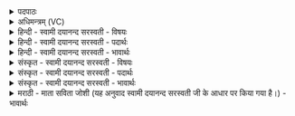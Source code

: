 <details><summary>पदपाठः</summary>

वस॑वः। त्वा॒। अ॒ञ्ज॒न्तु॒। गा॒य॒त्रेण॑। छन्द॑सा। रु॒द्राः। त्वा॒। अ॒ञ्ज॒न्तु॒। त्रैष्टु॑भेन। त्रैस्तु॑भे॒नति॒ त्रैऽस्तु॑भेन। छन्द॑सा। आ॒दि॒त्याः। त्वा॒। अ॒ञ्ज॒न्तु॒। जाग॑तेन। छन्द॑सा। भूः। भुवः॑। स्वः॑। लाजी३न्। शाची३न्। यव्ये॑। गव्ये॑। ए॒तत्। अन्न॑म्। अ॒त्त॒। दे॒वाः॒। ए॒तत्। अन्न॑म्। अ॒द्धि॒। प्र॒जा॒प॒त॒ इति॑ प्रजाऽपते। ८।
</details>

<details><summary>अधिमन्त्रम् (VC)</summary>

- वाय्वादयो देवताः
- प्रजापतिर्ऋषिः
- निचृदत्यष्टिः
- गान्धारः
</details>

<details><summary>हिन्दी - स्वामी दयानन्द सरस्वती - विषयः</summary>

फिर विद्वान् लोग क्या करते हैं, इस विषय को अगले मन्त्र में कहा है ॥
</details>

<details><summary>हिन्दी - स्वामी दयानन्द सरस्वती - पदार्थः</summary>

पदार्थान्वयभाषाः -  हे (प्रजापते) प्रजाजनों को पालने हारे राजन् ! (वसवः) प्रथम कक्षा के विद्वान् (गायत्रेण) गायत्री छन्द से कहने योग्य (छन्दसा) स्वच्छन्द अर्थ से जिन (त्वा) आपको (अञ्जन्तु) चाहें (रुद्राः) मध्यम कक्षा के विद्वान् जन (त्रैष्टुभेन) त्रिष्टुप् छन्द से प्रकाश किये हुए (छन्दसा) स्वच्छन्द अर्थ से जिन (त्वा) आपको (अञ्जन्तु) चाहें वा (आदित्याः) उत्तम कक्षा के विद्वान् जन (जागतेन) जगती छन्द से प्रकाशित किये हुए (छन्दसा) स्वच्छन्द अर्थ से जिन (त्वा) आपको (अञ्जन्तु) चाहें सो आप (एतत्) इस (अन्नम्) अन्न को (अद्धि) खाइये। हे (देवाः) विद्वानो ! तुम (यव्ये) यवों के खेत में उत्पन्न (गव्ये) गौ के दूध-दही आदि उत्तम पदार्थ में मिले हुए (एतम्) इस (अन्नम्) अन्न को (अत्त) खाओ तथा (लाजीन्) अपनी-अपनी कक्षा में चलते हुए (शाचीन्) प्रगट (भूः) इस प्रत्यक्ष लोक (भुवः) अन्तरिक्षस्थ लोक और (स्वः) प्रकाश में स्थिर सूर्य्यादि लोकों को प्राप्त होओ ॥८ ॥
</details>

<details><summary>हिन्दी - स्वामी दयानन्द सरस्वती - भावार्थः</summary>

भावार्थभाषाः -  जो विद्वान् जन अङ्गों और उपाङ्गों से युक्त चारों वेदों को मनुष्यों को पढ़ाते हैं, वे धन्यवाद के योग्य होते हैं ॥८ ॥
</details>

<details><summary>संस्कृत - स्वामी दयानन्द सरस्वती - विषयः</summary>

पुनर्विद्वांसः किं कुर्वन्तीत्याह ॥
</details>

<details><summary>संस्कृत - स्वामी दयानन्द सरस्वती - पदार्थः</summary>

पदार्थान्वयभाषाः -  हे प्रजापते ! वसवो गायत्रेण छन्दसा यं त्वाऽञ्जन्तु रुद्रास्त्रैष्टुभेन छन्दसा यं त्वाऽञ्जन्त्वादित्या जागतेन छन्दसा यं त्वाऽञ्जन्तु स त्वमेतदन्नमद्धि। हे देवाः ! यूयं यव्ये गव्य एतदन्नमत्त लाजीन् शाचीन् भूर्भुवः स्वर्लोकान् प्राप्नुत च ॥८ ॥
</details>

<details><summary>संस्कृत - स्वामी दयानन्द सरस्वती - भावार्थः</summary>

भावार्थभाषाः -  ये विद्वांसः साङ्गोपाङ्गान् वेदान् मनुष्यानध्यापयन्ति, ते धन्यवादार्हा भवन्ति ॥८ ॥
</details>

<details><summary>मराठी - माता सविता जोशी (यह अनुवाद स्वामी दयानन्द सरस्वती जी के आधार पर किया गया है।) - भावार्थः</summary>

भावार्थभाषाः -  जे विद्वान लोक माणसांना वेदांग व उपांगासह चार वेद शिकवितात ते धन्यवादास पात्र असतात.
</details>
